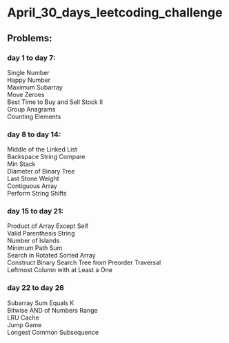 # April_30_days_leetcoding_challenge
## Problems:

### day 1 to day 7:
  Single Number <br />
  Happy Number <br />
  Maximum Subarray <br />
  Move Zeroes <br />
  Best Time to Buy and Sell Stock II <br />
  Group Anagrams <br />
  Counting Elements <br />
  
### day 8 to day 14:
  Middle of the Linked List <br />
  Backspace String Compare <br />
  Min Stack <br />
  Diameter of Binary Tree <br />
  Last Stone Weight <br />
  Contiguous Array <br />
  Perform String Shifts <br />
  
### day 15 to day 21:
  Product of Array Except Self <br />
  Valid Parenthesis String <br />
  Number of Islands <br />
  Minimum Path Sum <br />
  Search in Rotated Sorted Array <br />
  Construct Binary Search Tree from Preorder Traversal <br />
  Leftmost Column with at Least a One <br />
### day 22 to day 26
  Subarray Sum Equals K <br />
  Bitwise AND of Numbers Range <br />
  LRU Cache  <br />
  Jump Game  <br />
  Longest Common Subsequence <br />


